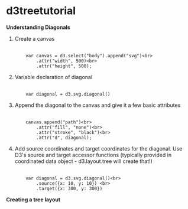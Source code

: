 # d3treetutorial


**Understanding Diagonals**

1. Create a canvas <br><br>
	```
		var canvas = d3.select("body").append("svg")<br>
			.attr("width", 500)<br>
			.attr("height", 500);
	```
2. Variable declaration of diagonal <br><br>
	```
		var diagonal = d3.svg.diagonal()
	```
3. Append the diagonal to the canvas and give it a few basic attributes <br><br>
	```
		canvas.append("path")<br>
			.attr("fill", "none")<br>
			.attr("stroke", "black")<br>
			.attr("d", diagonal); 
	```
4. Add source coordinates and target coordinates for the diagonal. Use D3's source and target accessor functions (typically provided in coordinated data object - d3.layout.tree will create that!) <br><br>
	```
		var diagonal = d3.svg.diagonal()<br>
			.source({x: 10, y: 10}) <br>
			.target({x: 300, y: 300})
	```

**Creating a tree layout**